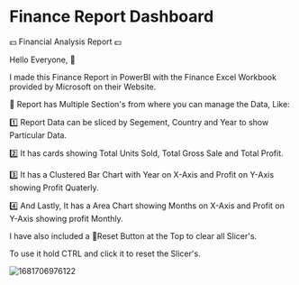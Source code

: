 # Finance Report Dashboard

💵 Financial Analysis Report 💵

Hello Everyone, 👋

I made this Finance Report in PowerBI with the Finance Excel Workbook provided by Microsoft on their Website.

📝 Report has Multiple Section's from where you can manage the Data, Like:

1️⃣ Report Data can be sliced by Segement, Country and Year to show Particular Data.

2️⃣ It has cards showing Total Units Sold, Total Gross Sale and Total Profit.

3️⃣ It has a Clustered Bar Chart with Year on X-Axis and Profit on Y-Axis showing Profit Quaterly.

4️⃣ And Lastly, It has a Area Chart showing Months on X-Axis and Profit on Y-Axis showing profit Monthly.

I have also included a 🔄Reset Button at the Top to clear all Slicer's.

To use it hold CTRL and click it to reset the Slicer's.

![1681706976122](https://user-images.githubusercontent.com/123563634/232383508-858de053-6779-4fc6-b0d1-ff92d7679720.jpg)

